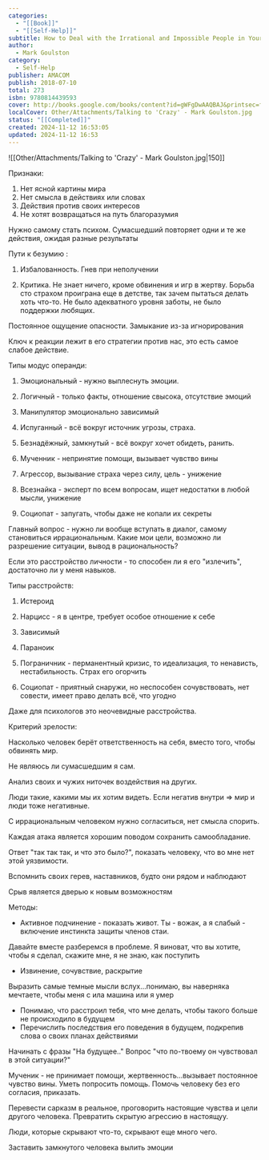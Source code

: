 ```yaml
---
categories:
  - "[[Book]]"
  - "[[Self-Help]]"
subtitle: How to Deal with the Irrational and Impossible People in Your Life
author:
  - Mark Goulston
category:
  - Self-Help
publisher: AMACOM
publish: 2018-07-10
total: 273
isbn: 9780814439593
cover: http://books.google.com/books/content?id=gWFgDwAAQBAJ&printsec=frontcover&img=1&zoom=1&edge=curl&source=gbs_api
localCover: Other/Attachments/Talking to 'Crazy' - Mark Goulston.jpg
status: "[[Completed]]"
created: 2024-11-12 16:53:05
updated: 2024-11-12 16:53
---
```


![[Other/Attachments/Talking to 'Crazy' - Mark Goulston.jpg|150]]

Признаки:
1. Нет ясной картины мира
2. Нет смысла в действиях или словах
3. Действия против своих интересов
4. Не хотят возвращаться на путь благоразумия

Нужно самому стать психом.
Сумасшедший повторяет одни и те же действия, ожидая разные результаты

Пути к безумию :
1. Избалованность. Гнев при неполучении

2. Критика. Не знает ничего, кроме обвинения и игр в жертву. Борьба сто страхом проиграна еще в детстве, так зачем пытаться делать хоть что-то. Не было адекватного уровня заботы, не было поддержки любящих.

Постоянное ощущение опасности. Замыкание из-за игнорирования

Ключ к реакции лежит в его стратегии против нас, это есть самое слабое действие.

Типы модус операнди:
1. Эмоциональный - нужно выплеснуть эмоции.
2. Логичный - только факты, отношение свысока, отсутствие эмоций
3. Манипулятор эмоционально зависимый
4. Испуганный - всё вокруг источник угрозы, страха.
5. Безнадёжный, замкнутый - всё вокруг хочет обидеть, ранить.
6. Мученник - непринятие помощи, вызывает чувство вины
7. Агрессор, вызывание страха через силу, цель - унижение

8. Всезнайка - эксперт по всем вопросам, ищет недостатки в любой мысли, унижение

9. Социопат - запугать, чтобы даже не копали их секреты

Главный вопрос - нужно ли вообще вступать в диалог, самому становиться иррациональным. Какие мои цели, возможно ли разрешение ситуации, вывод в рациональность?

Если это расстройство личности - то способен ли я его "излечить", достаточно ли у меня навыков.

Типы расстройств:
1. Истероид
2. Нарцисс - я в центре, требует особое отношение к себе
3. Зависимый
4. Параноик

5. Пограничник - перманентный кризис, то идеализация, то ненависть, нестабильность. Страх его огорчить

6. Социопат - приятный снаружи, но неспособен сочувствовать, нет совести, имеет право делать всё, что угодно

Даже для психологов это неочевидные расстройства.

Критерий зрелости:

Насколько человек берёт ответственность на себя, вместо того, чтобы обвинять мир.

Не являюсь ли сумасшедшим я сам.

Анализ своих и чужих ниточек воздействия на других.

Люди такие, какими мы их хотим видеть. Если негатив внутри => мир и люди тоже негативные.

С иррациональным человеком нужно согласиться, нет смысла спорить.

Каждая атака является хорошим поводом сохранить самообладание.

Ответ "так так так, и что это было?", показать человеку, что во мне нет этой уязвимости.

Вспомнить своих герев, наставников, будто они рядом и наблюдают

Срыв является дверью к новым возможностям

Методы:

- Активное подчинение - показать живот. Ты - вожак, а я слабый - включение инстинкта защиты членов стаи.

Давайте вместе разберемся в проблеме. Я виноват, что вы хотите, чтобы я сделал, скажите мне, я не знаю, как поступить

- Извинение, сочувствие, раскрытие

Выразить самые темные мысли вслух...понимаю, вы наверняка мечтаете, чтобы меня с ила машина или я умер

- Понимаю, что расстроил тебя, что мне делать, чтобы такого больше не происходило в будущем
- Перечислить последствия его поведения в будущем, подкрепив слова о своих планах действиями

Начинать с фразы "На будущее.."
Вопрос "что по-твоему он чувствовал в этой ситуации?"

Мученик - не принимает помощи, жертвенность...вызывает постоянное чувство вины. Уметь попросить помощь. Помочь человеку без его согласия, приказать.

Перевести сарказм в реальное, проговорить настоящие чувства и цели другого человека. Превратить скрытую агрессию в настоящуу.

Люди, которые скрывают что-то, скрывают еще много чего.

Заставить замкнутого человека вылить эмоции